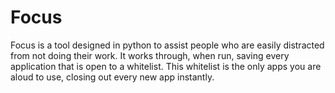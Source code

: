 # Focus
Focus is a tool designed in python to assist people who are easily distracted from not doing their work.
It works through, when run, saving every application that is open to a whitelist. This whitelist is the only apps you are aloud to use, closing out every new app instantly.
